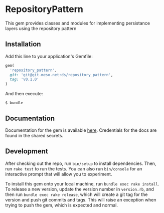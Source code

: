 # RepositoryPattern

This gem provides classes and modules for implementing persistance layers using
the repository pattern

## Installation

Add this line to your application's Gemfile:

```ruby
gem(
  'repository_pattern',
  git: 'git@git.meso.net:ds/repository_pattern',
  tag: 'v0.1.0'
)
```

And then execute:

    $ bundle

## Documentation

Documentation for the gem is available [here](https://eb-doc.meso.net/repository_pattern).
Credentials for the docs are found in the shared secrets.

## Development

After checking out the repo, run `bin/setup` to install dependencies. Then, run
`rake test` to run the tests. You can also run `bin/console` for an interactive
prompt that will allow you to experiment.

To install this gem onto your local machine, run `bundle exec rake install`. To
release a new version, update the version number in `version.rb`, and then run
`bundle exec rake release`, which will create a git tag for the version and push
git commits and tags. This will raise an exception when trying to push the gem,
which is expected and normal.
